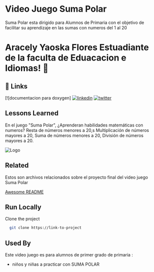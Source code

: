 
#  Video Juego Suma Polar

Suma Polar esta dirigido para Alumnos de Primaria con el objetivo de facilitar su aprendizaje en las 
sumas con numeros del 1 al 20


#  Aracely Yaoska Flores Estuadiante de la faculta de Eduacacion e Idiomas! 👋



## 🔗 Links
[![documentacion para doxygen]
[![linkedin](https://img.shields.io/badge/linkedin-0A66C2?style=for-the-badge&logo=linkedin&logoColor=white)](https://www.linkedin.com/)
[![twitter](https://img.shields.io/badge/twitter-1DA1F2?style=for-the-badge&logo=twitter&logoColor=white)](https://twitter.com/)


## Lessons Learned
En el juego "Suma Polar", ¿Aprenderan habilidades matemáticas con numeros?
 Resta de números menores a 20,s
 Multiplicación de números mayores a 20,
 Suma de números menores a 20,
 División de números mayores a 20.



![Logo](https://www.oicp-protocolo.com/wp-content/uploads/2023/01/nicaragua_t.png)


## Related

Estos son archivos relacionados sobre el proyecto final del video juego Suma Polar

[Awesome README](https://github.com/matiassingers/awesome-readme)


## Run Locally

Clone the project

```bash
  git clone https://link-to-project
```





## Used By

Este video juego es para alumnos de primer grado de primaria :

- niños y niñas a practicar con SUMA POLAR 

